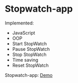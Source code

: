 # Stopwatch-app

Implemented:

* JavaScript
* OOP
* Start StopWatch
* Pause StopWatch
* Stop StopWatch
* Time saving
* Reset StopWatch

Stopwatch-app: [Demo]()